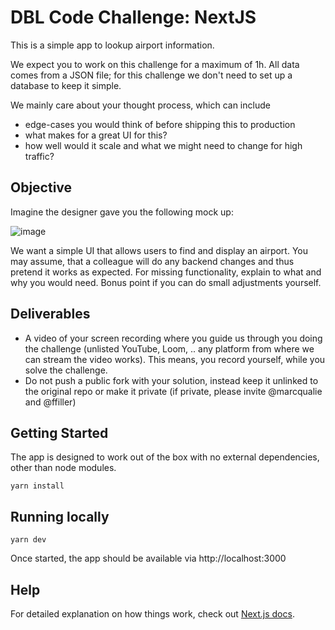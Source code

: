 # DBL Code Challenge: NextJS

This is a simple app to lookup airport information.

We expect you to work on this challenge for a maximum of 1h.
All data comes from a JSON file; for this challenge we don't need to set up a database to keep it simple.

We mainly care about your thought process, which can include
* edge-cases you would think of before shipping this to production
* what makes for a great UI for this?
* how well would it scale and what we might need to change for high traffic?


## Objective

Imagine the designer gave you the following mock up:

![image](https://user-images.githubusercontent.com/20702503/147386690-2806ba6f-a390-4072-a2e8-185781bd71dc.png)

We want a simple UI that allows users to find and display an airport.
You may assume, that a colleague will do any backend changes and thus pretend it works as expected.
For missing functionality, explain to what and why you would need. Bonus point if you can do small adjustments yourself.



## Deliverables

* A video of your screen recording where you guide us through you doing the challenge (unlisted YouTube, Loom, .. any platform from where we can stream the video works). This means, you record yourself, while you solve the challenge.
* Do not push a public fork with your solution, instead keep it unlinked to the original repo or make it private (if private, please invite @marcqualie and @ffiller)



## Getting Started

The app is designed to work out of the box with no external dependencies, other than node modules.

```shell
yarn install
```



## Running locally

```shell
yarn dev
```

Once started, the app should be available via http://localhost:3000



## Help

For detailed explanation on how things work, check out [Next.js docs](https://nextjs.org).
